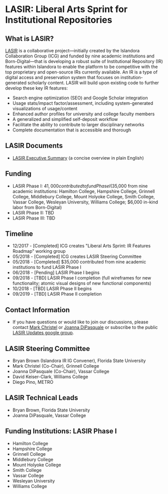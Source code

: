 # LASIR: Liberal Arts Sprint for Institutional Repositories

## What is LASIR?
[LASIR](https://github.com/Islandora-Collaboration-Group/LASIR) is a collaborative project&mdash;initially created by the Islandora Collaboration Group (ICG) and funded by nine academic institutions and Born-Digital&mdash;that is developing a robust suite of Institutional Repository (IR) features within Islandora to enable the platform to be competitive with the top proprietary and open-source IRs currently available. An IR is a type of digital access and preservation system that focuses on institution-generated scholarly content. LASIR will build upon existing code to further develop these key IR features:
- Search engine optimization (SEO) and Google Scholar integration
- Usage stats/impact factor/assessment, including system-generated visualizations of usage/content
- Enhanced author profiles for university and college faculty members
- A generalized and simplified self-deposit workflow
- Facilitate the ability to contribute to larger disciplinary networks
- Complete documentation that is accessible and thorough

## LASIR Documents
* [LASIR Executive Summary](https://docs.google.com/document/d/1iRCOhiLRFoqEF3alOQiLEaK8-IGc1KArWLBMYv8xWEk/edit#heading=h.jkag9vqwplxh) (a concise overview in plain English)

## Funding
- LASIR Phase I: $41,000 contributed to fund Phase I ($35,000 from nine academic institutions: Hamilton College, Hampshire College, Grinnell College, Middlebury College, Mount Holyoke College, Smith College, Vassar College, Wesleyan University, Williams College; $6,000 in-kind labor from Born-Digital)
- LASIR Phase II: TBD
- LASIR Phase III: TBD

## Timeline
- 12/2017 - [Completed] ICG creates "Liberal Arts Sprint: IR Features Roadmap" working group
- 05/2018 - [Completed] ICG creates LASIR Steering Committee
- 05/2018 - [Completed] $35,000 contributed from nine academic institutions to fund LASIR Phase I
- 06/2018 - [Pending] LASIR Phase I begins
- 09/2018 - [TBD] LASIR Phase I completion (full wireframes for new functionality; atomic visual designs of new functional components)
- 10/2018 - [TBD] LASIR Phase II begins
- 09/2019 - [TBD] LASIR Phase II completion

## Contact Information
* If you have questions or would like to join our discussions, please contact [Mark Christel](christelm@grinnell.edu) or [Joanna DiPasquale](jdipasquale@vassar.edu) or subscribe to the public [LASIR Updates google group](https://groups.google.com/forum/#!forum/lasir-updates).

## LASIR Steering Committee
- Bryan Brown (Islandora IR IG Convener), Florida State University
- Mark Christel (Co-Chair), Grinnell College
- Joanna DiPasquale (Co-Chair), Vassar College
- David Keiser-Clark, Williams College
- Diego Pino, METRO

## LASIR Technical Leads
- Bryan Brown, Florida State University
- Joanna DiPasquale, Vassar College

## Funding Institutions: LASIR Phase I
- Hamilton College
- Hampshire College
- Grinnell College
- Middlebury College
- Mount Holyoke College
- Smith College
- Vassar College
- Wesleyan University
- Williams College
